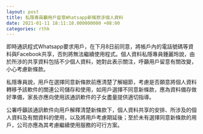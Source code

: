 ```yaml
---
layout: post
title: 私隱專員籲用戶留意Whatsapp新條款涉個人資料
date: 2021-01-11 18:11:18.000000000 +08:00
categories: rthk
---
```


即時通訊程式Whatsapp要求用戶，在下月8日前同意，將帳戶內的電話號碼等資料與Facebook共享，否則將無法繼續使用程式。個人資料私隱專員鍾麗玲說，由於所涉的共享資料包括不少個人資料，她對此表示關注，呼籲用戶留意有關改變，小心考慮新條款。

私隱專員說，用戶在選擇同意新條款前應清楚了解細節，考慮是否願意將個人資料轉移予該軟件的關連公司儲存和使用，如用戶選擇不同意新條款，應為資料備存做好準備，家長亦應向使用該通訊軟件的子女盡量提供適切指導。

公署呼籲該通訊軟件向用戶解釋清楚新條款下，個人資料共享的安排、所涉及的個人資料及有關資料的使用，以及將用戶考慮期延後；至於未有選擇同意新條款的用戶，公司亦應為其考慮繼續使用服務的可行方案。
